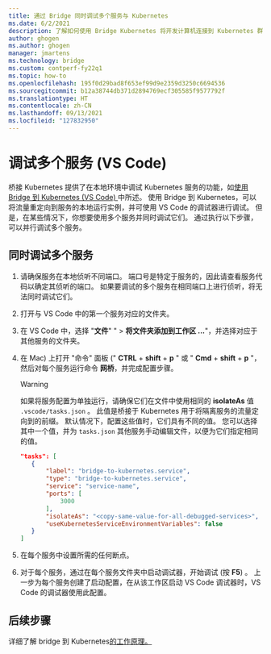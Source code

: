 ```yaml
---
title: 通过 Bridge 同时调试多个服务与 Kubernetes
ms.date: 6/2/2021
description: 了解如何使用 Bridge Kubernetes 将开发计算机连接到 Kubernetes 群集，并使用本地隧道调试同时调试多个服务，Visual Studio Code。
author: ghogen
ms.author: ghogen
manager: jmartens
ms.technology: bridge
ms.custom: contperf-fy22q1
ms.topic: how-to
ms.openlocfilehash: 195f0d29bad8f653ef99d9e2359d3250c6694536
ms.sourcegitcommit: b12a38744db371d2894769ecf305585f9577792f
ms.translationtype: HT
ms.contentlocale: zh-CN
ms.lasthandoff: 09/13/2021
ms.locfileid: "127832950"
---
```

# <a name="debug-multiple-services-vs-code"></a>调试多个服务 (VS Code) 

桥接 Kubernetes 提供了在本地环境中调试 Kubernetes 服务的功能，如[使用 Bridge 到 Kubernetes (VS Code) ](bridge-to-kubernetes-vs-code.md)中所述。 使用 Bridge 到 Kubernetes，可以将流量重定向到服务的本地运行实例，并可使用 VS Code 的调试器进行调试。 但是，在某些情况下，你想要使用多个服务并同时调试它们。 通过执行以下步骤，可以并行调试多个服务。

## <a name="to-debug-multiple-services-at-the-same-time"></a>同时调试多个服务

1. 请确保服务在本地侦听不同端口。 端口号是特定于服务的，因此请查看服务代码以确定其侦听的端口。 如果要调试的多个服务在相同端口上进行侦听，将无法同时调试它们。

1. 打开与 VS Code 中的第一个服务对应的文件夹。

1. 在 VS Code 中，选择 "**文件**" "  >  **将文件夹添加到工作区 ...**"，并选择对应于其他服务的文件夹。

1. 在 Mac) 上打开 "命令" 面板 (" **CTRL** + **shift** + **p** " 或 " **Cmd** + **shift** + **p** "，然后对每个服务运行命令 **网桥**，并完成配置步骤。

    > [!WARNING]
    > 如果将服务配置为单独运行，请确保它们在文件中使用相同的 **isolateAs** 值 `.vscode/tasks.json` 。 此值是桥接于 Kubernetes 用于将隔离服务的流量定向到的前缀。 默认情况下，配置这些值时，它们具有不同的值。 您可以选择其中一个值，并为 `tasks.json` 其他服务手动编辑文件，以便为它们指定相同的值。
    >
    > ```json
    > "tasks": [
    >    {
    >        "label": "bridge-to-kubernetes.service",
    >        "type": "bridge-to-kubernetes.service",
    >        "service": "service-name",
    >        "ports": [
    >            3000
    >        ],
    >        "isolateAs": "<copy-same-value-for-all-debugged-services>",
    >        "useKubernetesServiceEnvironmentVariables": false
    >    }
    >]
    > ```

1. 在每个服务中设置所需的任何断点。

1. 对于每个服务，通过在每个服务文件夹中启动调试器，开始调试 (按 **F5**) 。 上一步为每个服务创建了启动配置，在从该工作区启动 VS Code 调试器时，VS Code 的调试器使用此配置。

## <a name="next-steps"></a>后续步骤

详细了解 bridge 到 Kubernetes[的工作原理。](overview-bridge-to-kubernetes.md)
